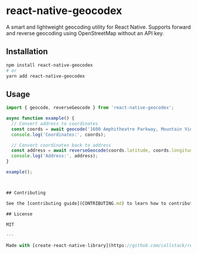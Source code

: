 # react-native-geocodex

A smart and lightweight geocoding utility for React Native. Supports forward and reverse geocoding using OpenStreetMap without an API key.

## Installation

```sh
npm install react-native-geocodex
# or
yarn add react-native-geocodex

```

## Usage

```js
import { geocode, reverseGeocode } from 'react-native-geocodex';

async function example() {
  // Convert address to coordinates
  const coords = await geocode('1600 Amphitheatre Parkway, Mountain View, CA');
  console.log('Coordinates:', coords);

  // Convert coordinates back to address
  const address = await reverseGeocode(coords.latitude, coords.longitude);
  console.log('Address:', address);
}

example();



## Contributing

See the [contributing guide](CONTRIBUTING.md) to learn how to contribute to the repository and the development workflow.

## License

MIT

---

Made with [create-react-native-library](https://github.com/callstack/react-native-builder-bob)
